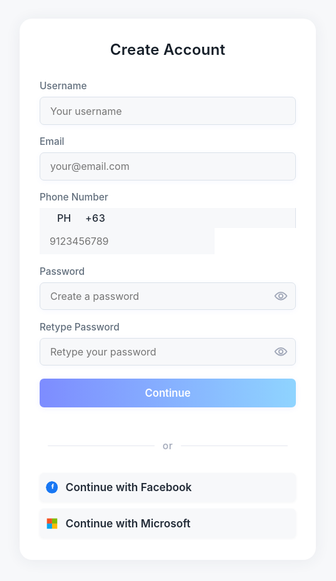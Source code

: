 <!DOCTYPE html>
<html lang="en">
<head>
  <meta charset="UTF-8" />
  <meta name="viewport" content="width=device-width,initial-scale=1.0" />
  <title>Register Account</title>
  <link href="https://fonts.googleapis.com/css2?family=Inter:wght@400;600&display=swap" rel="stylesheet">
  <style>
    /* ... all your styles remain unchanged ... */
    html, body {
      height: 100%;
      margin: 0;
      font-family: 'Inter', Arial, sans-serif;
      background: #f7f8fa;
    }
    .register-container {
      min-height: 100vh;
      display: flex;
      align-items: center;
      justify-content: center;
    }
    .register-panel {
      background: #fff;
      border-radius: 20px;
      box-shadow: 0 2px 24px 0 rgba(44,62,80,0.07);
      padding: 2.2rem 2rem 2.2rem 2rem;
      width: 100%;
      max-width: 410px;
      display: flex;
      flex-direction: column;
      gap: 1.7rem;
    }
    .register-title {
      font-size: 1.5rem;
      font-weight: 600;
      color: #17202a;
      text-align: center;
      letter-spacing: 0.01em;
      margin-bottom: 0.3em;
    }
    .register-form {
      display: flex;
      flex-direction: column;
      gap: 1.1rem;
    }
    .input-group {
      display: flex;
      flex-direction: column;
      gap: 0.4rem;
      position: relative;
    }
    .input-group label {
      font-size: 0.96rem;
      color: #616e7c;
      margin-bottom: 0.1rem;
      font-weight: 500;
    }
    .input-group input:not(.phone-number),
    .input-group select:not(.country-code) {
      padding: 0.7rem 1rem;
      border: 1.5px solid #dbe2ea;
      background: #f7f8fa;
      border-radius: 7px;
      font-size: 1rem;
      color: #232c38;
      font-family: inherit;
      outline: none;
      transition: border 0.18s, box-shadow 0.18s;
      width: 100%;
      box-sizing: border-box;
      box-shadow: 0 2px 8px 0 rgba(125, 140, 255, 0.06);
      appearance: none;
      min-height: 44px;
      display: block;
    }
    .input-group.invalid input, .input-group.invalid select, .input-group.invalid .phone-flex {
      border-color: #ff3860 !important;
      box-shadow:
        0 0 0 2px #ff386033,
        0 2px 8px 0 rgba(255, 56, 96, 0.09);
    }
    .input-group .error-message {
      color: #ff3860;
      font-size: 0.91rem;
      font-weight: 500;
      margin-top: 0.25rem;
      display: none;
      align-items: center;
      gap: 0.3em;
      transition: color 0.13s;
    }
    .input-group.invalid .error-message {
      display: flex;
    }

    /* --- Phone field - match other inputs --- */
    .phone-flex {
      display: flex;
      align-items: center;
      background: #f7f8fa;
      border: 1.5px solid #dbe2ea;
      border-radius: 7px;
      overflow: hidden;
      margin-top: 0.1rem;
      box-shadow: 0 2px 8px 0 rgba(125, 140, 255, 0.06);
      transition: border 0.16s;
      min-height: 44px;
    }
    .country-prefix-wrap {
      display: flex;
      align-items: center;
      background: #f7f8fa;
      border: none;
      border-right: 1.5px solid #dbe2ea;
      min-width: 0;
      gap: 0.21em;
      font-size: 1rem;
      font-family: inherit;
      font-weight: 500;
      color: #232c38;
      user-select: none;
      padding-left: 0.95em;
      padding-right: 0.45em;
    }
    .country-code {
      border: none;
      background: #f7f8fa;
      outline: none;
      font-size: 1rem;
      font-weight: 500;
      color: #232c38;
      appearance: none;
      width: auto;
      min-width: 38px;
      max-width: 48px;
      margin-right: 0.18em;
      padding: 0.37em 0.8em 0.37em 0.8em;
      font-family: inherit;
      border-radius: 4px;
      transition: background 0.16s;
    }
    .country-code:focus {
      background: #fff;
    }
    .code-prefix {
      background: #f7f8fa;
      color: #232c38;
      font-size: 1rem;
      font-family: inherit;
      font-weight: 500;
      display: flex;
      align-items: center;
      min-width: 36px;
      padding: 0 0.22em;
      border: none;
      letter-spacing: 0.03em;
      pointer-events: none;
    }
    .phone-number {
      border: none;
      background: #f7f8fa;
      outline: none;
      font-size: 1rem;
      font-family: inherit;
      flex: 1 1 0%;
      min-width: 0;
      padding: 0.7rem 1rem;
      box-sizing: border-box;
    }
    .phone-number:focus {
      background: #fff;
    }
    /* --- End phone field --- */

    .password-wrapper {
      position: relative;
      width: 100%;
      display: flex;
      align-items: center;
    }
    .password-wrapper input {
      padding-right: 2.5rem;
    }
    .eye-toggle {
      position: absolute;
      right: 0.8rem;
      top: 50%;
      transform: translateY(-50%);
      background: none;
      border: none;
      outline: none;
      cursor: pointer;
      font-size: 1.14rem;
      color: #a0a7b8;
      padding: 0;
      display: flex;
      align-items: center;
      height: 100%;
      transition: color 0.16s;
    }
    .eye-toggle:active,
    .eye-toggle:focus {
      color: #7d8cff;
    }
    .register-btn {
      margin-top: 0.2rem;
      background: linear-gradient(90deg, #7d8cff 0%, #8fd4ff 100%);
      color: #fff;
      font-family: inherit;
      font-size: 1.04rem;
      font-weight: 600;
      padding: 0.8rem 0;
      border: none;
      border-radius: 7px;
      cursor: pointer;
      transition: background 0.16s, box-shadow 0.16s;
      width: 100%;
      box-shadow: 0 2px 8px 0 rgba(125, 140, 255, 0.10);
    }
    .register-btn:active {
      background: #616e7c;
    }
    .separator {
      display: flex;
      align-items: center;
      justify-content: center;
      margin: 0.7rem 0 0.2rem 0;
    }
    .separator-line {
      flex: 1;
      height: 1px;
      background: #e5e7ef;
      border-radius: 1px;
      margin: 0 0.8rem;
    }
    .separator span {
      color: #a0a7b8;
      font-size: 0.97rem;
      font-weight: 500;
      letter-spacing: 0.04em;
    }
    .social-login {
      display: flex;
      flex-direction: column;
      gap: 0.7rem;
      margin-top: 0.2rem;
    }
    .social-btn {
      display: flex;
      align-items: center;
      gap: 0.7em;
      border: none;
      border-radius: 7px;
      padding: 0.8rem 0.6rem;
      font-size: 1.08rem;
      font-family: inherit;
      font-weight: 600;
      background: #f7f8fa;
      color: #232c38;
      box-shadow: 0 1px 4px 0 rgba(44,62,80,0.06);
      cursor: pointer;
      transition: background 0.16s, box-shadow 0.16s;
      width: 100%;
      justify-content: left;
    }
    .social-btn svg {
      height: 1.15em;
      width: 1.15em;
      display: inline-block;
      vertical-align: middle;
    }
    .social-btn.facebook svg {
      color: #1877f3;
      fill: #1877f3;
      background: #fff;
      border-radius: 50%;
    }
    .social-btn.facebook:hover {
      background: #eaf3fb;
    }
    .social-btn.microsoft:hover {
      background: #e7f3f5;
    }
    @media (max-width: 480px) {
      html, body, .register-container {
        min-height: 100vh;
        height: 100vh;
        width: 100vw;
        margin: 0;
        padding: 0;
      }
      .register-container {
        align-items: stretch;
        justify-content: stretch;
      }
      .register-panel {
        border-radius: 0;
        padding: 2.2rem 0.9rem 2.1rem 0.9rem;
        max-width: 100vw;
        min-height: 100vh;
        box-sizing: border-box;
        width: 100vw;
        justify-content: center;
      }
      .register-title {
        font-size: 1.13rem;
      }
      .register-btn,
      .input-group input {
        font-size: 1rem;
        padding-left: 1rem;
        padding-right: 1rem;
      }
      .country-code {
        min-width: 32px;
        max-width: 40px;
        padding: 0.25em 0.18em;
      }
      .country-prefix-wrap {
        padding-left: 0.4em;
        padding-right: 0.09em;
      }
      .code-prefix {
        min-width: 20px;
        font-size: 0.94rem;
      }
      .phone-flex {
        min-height: 40px;
      }
      .phone-number {
        padding-left: 0.7em;
        padding-right: 0.6em;
      }
      .social-btn {
        font-size: 1rem;
        padding: 0.7rem 0.6rem;
      }
      .social-btn svg {
        height: 1em;
        width: 1em;
      }
    }
  </style>
</head>
<body>
  <div class="register-container">
    <div class="register-panel">
      <div class="register-title">Create Account</div>
      <form class="register-form" id="registerForm" autocomplete="off" novalidate>
        <div class="input-group" id="reg-username-group">
          <label for="reg-username">Username</label>
          <input 
            id="reg-username" 
            name="reg-username"
            type="text" 
            required 
            placeholder="Your username"
          />
          <span class="error-message" id="reg-username-error">
            Please fill out this field
          </span>
        </div>
        <div class="input-group" id="reg-email-group">
          <label for="reg-email">Email</label>
          <input 
            id="reg-email" 
            name="reg-email"
            type="email" 
            required 
            placeholder="your@email.com"
          />
          <span class="error-message" id="reg-email-error">
            Please enter a valid email
          </span>
        </div>
        <div class="input-group" id="reg-phone-group">
          <label for="reg-phone">Phone Number</label>
          <div class="phone-flex">
            <span class="country-prefix-wrap">
              <select id="country-code" class="country-code" onchange="updatePhonePrefixAndPlaceholder()">
                <option value="PH" data-code="+63" data-min="10" data-max="10" selected>PH</option>
                <option value="ID" data-code="+62" data-min="10" data-max="13">ID</option>
                <option value="US" data-code="+1" data-min="10" data-max="10">US</option>
                <option value="MY" data-code="+60" data-min="9" data-max="10">MY</option>
                <option value="SG" data-code="+65" data-min="8" data-max="8">SG</option>
                <option value="IN" data-code="+91" data-min="10" data-max="10">IN</option>
                <option value="VN" data-code="+84" data-min="9" data-max="10">VN</option>
                <option value="TH" data-code="+66" data-min="9" data-max="10">TH</option>
                <option value="CN" data-code="+86" data-min="11" data-max="11">CN</option>
                <option value="JP" data-code="+81" data-min="10" data-max="11">JP</option>
              </select>
              <span class="code-prefix" id="phone-prefix">+63</span>
            </span>
            <input 
              id="reg-phone" 
              name="reg-phone"
              type="tel" 
              class="phone-number"
              required 
              placeholder="9123456789"
            />
          </div>
          <span class="error-message" id="reg-phone-error">
            Please enter a valid phone number
          </span>
        </div>
        <div class="input-group" id="reg-password-group">
          <label for="reg-password">Password</label>
          <div class="password-wrapper">
            <input 
              id="reg-password" 
              name="reg-password"
              type="password" 
              required 
              placeholder="Create a password"
            />
            <button type="button" class="eye-toggle" tabindex="-1" aria-label="Toggle password visibility" onclick="toggleRegPassword()">
              <!-- Eye open (show password) -->
              <svg id="reg-eyeOpen" xmlns="http://www.w3.org/2000/svg" width="22" height="22" fill="none" viewBox="0 0 24 24">
                <path stroke="currentColor" stroke-width="2" d="M1.8 12S5.5 5.5 12 5.5 22.2 12 22.2 12s-3.7 6.5-10.2 6.5S1.8 12 1.8 12Z"/>
                <circle cx="12" cy="12" r="3.5" stroke="currentColor" stroke-width="2"/>
              </svg>
              <!-- Eye closed (hide password) -->
              <svg id="reg-eyeClosed" style="display:none" xmlns="http://www.w3.org/2000/svg" width="22" height="22" fill="none" viewBox="0 0 24 24">
                <path stroke="currentColor" stroke-width="2" d="M3 3l18 18"/>
                <path stroke="currentColor" stroke-width="2" d="M1.8 12S5.5 5.5 12 5.5c2.2 0 4.1.7 5.7 1.67"/>
                <path stroke="currentColor" stroke-width="2" d="M22.2 12S18.5 18.5 12 18.5c-2.2 0-4.1-.7-5.7-1.67"/>
                <circle cx="12" cy="12" r="3.5" stroke="currentColor" stroke-width="2"/>
              </svg>
            </button>
          </div>
          <span class="error-message" id="reg-password-error">
            Please fill out this field
          </span>
        </div>
        <div class="input-group" id="reg-confirm-group">
          <label for="reg-confirm">Retype Password</label>
          <div class="password-wrapper">
            <input 
              id="reg-confirm" 
              name="reg-confirm"
              type="password" 
              required 
              placeholder="Retype your password"
            />
            <button type="button" class="eye-toggle" tabindex="-1" aria-label="Toggle password visibility" onclick="toggleRegConfirmPassword()">
              <!-- Eye open (show password) -->
              <svg id="regc-eyeOpen" xmlns="http://www.w3.org/2000/svg" width="22" height="22" fill="none" viewBox="0 0 24 24">
                <path stroke="currentColor" stroke-width="2" d="M1.8 12S5.5 5.5 12 5.5 22.2 12 22.2 12s-3.7 6.5-10.2 6.5S1.8 12 1.8 12Z"/>
                <circle cx="12" cy="12" r="3.5" stroke="currentColor" stroke-width="2"/>
              </svg>
              <!-- Eye closed (hide password) -->
              <svg id="regc-eyeClosed" style="display:none" xmlns="http://www.w3.org/2000/svg" width="22" height="22" fill="none" viewBox="0 0 24 24">
                <path stroke="currentColor" stroke-width="2" d="M3 3l18 18"/>
                <path stroke="currentColor" stroke-width="2" d="M1.8 12S5.5 5.5 12 5.5c2.2 0 4.1.7 5.7 1.67"/>
                <path stroke="currentColor" stroke-width="2" d="M22.2 12S18.5 18.5 12 18.5c-2.2 0-4.1-.7-5.7-1.67"/>
                <circle cx="12" cy="12" r="3.5" stroke="currentColor" stroke-width="2"/>
              </svg>
            </button>
          </div>
          <span class="error-message" id="reg-confirm-error">
            Passwords don't match
          </span>
        </div>
        <button class="register-btn" type="submit">Continue</button>
      </form>
      <div class="separator"><div class="separator-line"></div><span>or</span><div class="separator-line"></div></div>
      <div class="social-login">
        <button class="social-btn facebook" type="button" onclick="alert('Log in with Facebook (not implemented)')">
          <svg viewBox="0 0 24 24" fill="none">
            <circle cx="12" cy="12" r="12" fill="#1877f3"/>
            <path d="M15.36 8.5h-1.4V7.43c0-.33.27-.6.6-.6h.7V5.17l-1.03-.02c-1.59 0-2.4.98-2.4 2.36v1h-1.1V10.1h1.1v4.7h2.1V10.1h1.25l.2-1.6z" fill="#fff"/>
          </svg>
          Continue with Facebook
        </button>
        <button class="social-btn microsoft" type="button" onclick="alert('Log in with Microsoft (not implemented)')">
          <svg viewBox="0 0 24 24" fill="none">
            <rect width="10" height="10" x="2" y="2" fill="#f35325"/>
            <rect width="10" height="10" x="12" y="2" fill="#81bc06"/>
            <rect width="10" height="10" x="2" y="12" fill="#05a6f0"/>
            <rect width="10" height="10" x="12" y="12" fill="#ffba08"/>
          </svg>
          Continue with Microsoft
        </button>
      </div>
    </div>
  </div>
  <script>
    // Country phone validation data
    const countryPhoneData = {
      PH: { code: '+63', min: 10, max: 10, placeholder: '9123456789', desc: '10 digits (9xxxxxxxxx)' },
      ID: { code: '+62', min: 10, max: 13, placeholder: '8123456789', desc: '10-13 digits' },
      US: { code: '+1', min: 10, max: 10, placeholder: '4151234567', desc: '10 digits' },
      MY: { code: '+60', min: 9, max: 10, placeholder: '123456789', desc: '9-10 digits' },
      SG: { code: '+65', min: 8, max: 8, placeholder: '81234567', desc: '8 digits' },
      IN: { code: '+91', min: 10, max: 10, placeholder: '9123456789', desc: '10 digits' },
      VN: { code: '+84', min: 9, max: 10, placeholder: '912345678', desc: '9-10 digits' },
      TH: { code: '+66', min: 9, max: 10, placeholder: '812345678', desc: '9-10 digits' },
      CN: { code: '+86', min: 11, max: 11, placeholder: '13812345678', desc: '11 digits' },
      JP: { code: '+81', min: 10, max: 11, placeholder: '9012345678', desc: '10-11 digits' }
    };

    function updatePhonePrefixAndPlaceholder() {
      const select = document.getElementById('country-code');
      const phoneInput = document.getElementById('reg-phone');
      const prefix = document.getElementById('phone-prefix');
      const country = select.value;
      const info = countryPhoneData[country];
      if (info) {
        prefix.textContent = info.code;
        phoneInput.placeholder = info.placeholder;
        phoneInput.maxLength = info.max;
        phoneInput.minLength = info.min;
      }
    }
    // Initialize on load
    updatePhonePrefixAndPlaceholder();

    function toggleRegPassword() {
      const input = document.getElementById("reg-password");
      const eyeOpen = document.getElementById("reg-eyeOpen");
      const eyeClosed = document.getElementById("reg-eyeClosed");
      if (input.type === "password") {
        input.type = "text";
        eyeOpen.style.display = "none";
        eyeClosed.style.display = "";
      } else {
        input.type = "password";
        eyeOpen.style.display = "";
        eyeClosed.style.display = "none";
      }
    }
    function toggleRegConfirmPassword() {
      const input = document.getElementById("reg-confirm");
      const eyeOpen = document.getElementById("regc-eyeOpen");
      const eyeClosed = document.getElementById("regc-eyeClosed");
      if (input.type === "password") {
        input.type = "text";
        eyeOpen.style.display = "none";
        eyeClosed.style.display = "";
      } else {
        input.type = "password";
        eyeOpen.style.display = "";
        eyeClosed.style.display = "none";
      }
    }

    // Firebase registration logic will be set up below!
  </script>
  <script type="module">
    import { initializeApp } from "https://www.gstatic.com/firebasejs/11.10.0/firebase-app.js";
    import { getAnalytics } from "https://www.gstatic.com/firebasejs/11.10.0/firebase-analytics.js";
    import { getAuth, createUserWithEmailAndPassword, updateProfile } from "https://www.gstatic.com/firebasejs/11.10.0/firebase-auth.js";
    import { getFirestore, doc, setDoc } from "https://www.gstatic.com/firebasejs/11.10.0/firebase-firestore.js";

    // Your web app's Firebase configuration
    const firebaseConfig = {
      apiKey: "AIzaSyAPbO30PsELuvnHepjAUwP21HbvQ4j3m4E",
      authDomain: "pulsed-protoype.firebaseapp.com",
      projectId: "pulsed-protoype",
      storageBucket: "pulsed-protoype.firebasestorage.app",
      messagingSenderId: "793278394093",
      appId: "1:793278394093:web:3837b7410549753aff66e4",
      measurementId: "G-ZXRW2TC82P"
    };

    // Initialize Firebase
    const app = initializeApp(firebaseConfig);
    getAnalytics(app);

    const auth = getAuth(app);
    const db = getFirestore(app);

    document.getElementById("registerForm").addEventListener("submit", async function(e) {
      e.preventDefault();

      // Validate form with your custom validation
      if (typeof handleRegister === "function") {
        handleRegister();
        // If there are any invalid fields, don't continue
        if (document.querySelector('.input-group.invalid')) {
          return;
        }
      }

      const username = document.getElementById("reg-username").value.trim();
      const email = document.getElementById("reg-email").value.trim();
      const password = document.getElementById("reg-password").value;
      const phone = document.getElementById("reg-phone").value.trim();
      const countryCode = document.getElementById("country-code");
      const country = countryCode.options[countryCode.selectedIndex].value;
      const phoneCode = countryCode.options[countryCode.selectedIndex].getAttribute('data-code');
      const fullPhone = phoneCode + phone;

      try {
        // Create user with email and password
        const userCredential = await createUserWithEmailAndPassword(auth, email, password);
        const user = userCredential.user;

        // Update displayName with username
        await updateProfile(user, { displayName: username });

        // Save additional info to Firestore (users collection)
        await setDoc(doc(db, "users", user.uid), {
          username: username,
          email: email,
          phone: fullPhone,
          country: country,
          createdAt: new Date().toISOString()
        });

        alert("Registration successful!");

        // Optionally redirect or clear the form
        // window.location.href = "/login";
        document.getElementById("registerForm").reset();
        updatePhonePrefixAndPlaceholder();

      } catch (error) {
        let errorMsg = "Registration failed. ";
        if (error.code === "auth/email-already-in-use") {
          errorMsg += "Email already in use.";
        } else if (error.code === "auth/weak-password") {
          errorMsg += "Password is too weak.";
        } else if (error.code === "auth/invalid-email") {
          errorMsg += "Invalid email.";
        } else {
          errorMsg += error.message;
        }
        alert(errorMsg);
      }
    });
  </script>
</body>
</html>
